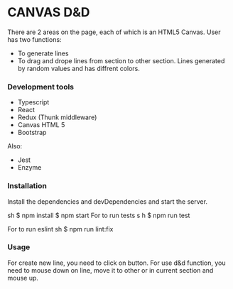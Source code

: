 # CANVAS D&D
There are 2 areas on the page, each of which is an HTML5 Canvas. 
User has two functions:
- To generate lines
- To drag and drope lines from section to other section.
Lines generated by random values and has diffrent colors.

### Development tools
  - Typescript
  - React
  - Redux (Thunk middleware)
  - Canvas HTML 5
  - Bootstrap
 
Also:
  - Jest
  - Enzyme

### Installation
Install the dependencies and devDependencies and start the server.

sh
$ npm install
$ npm start
For to run tests
s
h
$ npm run test

For to run eslint
sh
$ npm run lint:fix


### Usage
For create new line, you need to click on button.
For use d&d function, you need to mouse down on line, move it to other or in current section and mouse up.